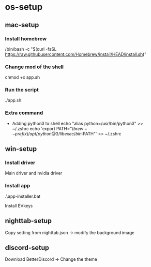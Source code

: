 # os-setup

## mac-setup ##

### Install homebrew ###
/bin/bash -c "$(curl -fsSL https://raw.githubusercontent.com/Homebrew/install/HEAD/install.sh)"

### Change mod of the shell ###
chmod +x app.sh

### Run the script ###
./app.sh

### Extra command ###
- Adding python3 to shell
echo "alias python=/usr/bin/python3" >> ~/.zshrc
echo 'export PATH="$(brew --prefix)/opt/python@3/libexec/bin:$PATH"' >> ~/.zshrc

## win-setup ##

### Install driver ###
Main driver and nvidia driver

### Install app ###
.\app-installer.bat

Install EVkeys


## nighttab-setup ##
Copy setting from nighttab.json -> modify the background image

## discord-setup ##
Download BetterDiscord -> Change the theme


